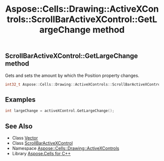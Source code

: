 ﻿---
title: Aspose::Cells::Drawing::ActiveXControls::ScrollBarActiveXControl::GetLargeChange method
linktitle: GetLargeChange
second_title: Aspose.Cells for C++ API Reference
description: 'Aspose::Cells::Drawing::ActiveXControls::ScrollBarActiveXControl::GetLargeChange method. Gets and sets the amount by which the Position property changes in C++.'
type: docs
weight: 700
url: /cpp/aspose.cells.drawing.activexcontrols/scrollbaractivexcontrol/getlargechange/
---
## ScrollBarActiveXControl::GetLargeChange method


Gets and sets the amount by which the Position property changes.

```cpp
int32_t Aspose::Cells::Drawing::ActiveXControls::ScrollBarActiveXControl::GetLargeChange()
```


## Examples


```cpp
int largeChange = activeXControl.GetLargeChange();
```

## See Also

* Class [Vector](../../../aspose.cells/vector/)
* Class [ScrollBarActiveXControl](../)
* Namespace [Aspose::Cells::Drawing::ActiveXControls](../../)
* Library [Aspose.Cells for C++](../../../)
